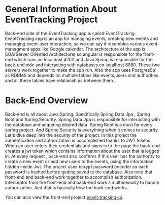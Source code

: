 # General Information About EventTracking Project  

Back-end side of the EventTracking app is called EventTracking. EventTracking app is an app for managing events, creating new events and managing event-user interaction,
so we can say it resembles various event-managment apps like Google calendar. The architecture of the app is SOA(Server Oriented Architecture) so  angular is responsible
for the front-end which runs on localhost 4200 and Java Spring is responsible for the back-end side and interacting with databases on localhost 8080. These two servers 
work together to make the app run. Also the app uses PostgresSql as RDBMS and depends on multiple tables like events,users and authorities and all these tables 
have relationships between them .
 
 # Back-End Overview

Back-end is all about Java Spring. Specifically Spring Data Jpa , Spring Boot and Spring Security. Spring Data Jpa is responsible for interacting with the database and 
acquiring desired data. Spring Boot is a must for every spring project. And Spring Security is everything when it comes to security. Let's dive deep into the security 
of the project. In this project the authentication and authorization is accomplished thanks to JWT tokens. When an user enters their credentials and signs in to the page
the back-end creates a jwt token which contains information about the user that is logged in. At every request , back-end also confirms if this user has 
the authority to create a new event or add new users to the events, using the information hidden inside Jwt. The project uses bcrypt password encoder  so each password 
is hashed before getting saved to the database. Also note that front-end and back-end work together to accomplish authorization. Interceptor from the front-end and 
back-end work simultaneously to handle authorization. And that is basically how the back-end works.


You can also view the front-end project [event-tracking-ui](https://github.com/cnbrkaydemir/event-tracking-ui).
